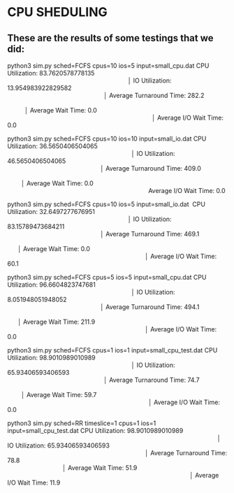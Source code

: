 # CPU SHEDULING 

## These are the results of some testings that we did:

python3 sim.py sched=FCFS cpus=10 ios=5 input=small_cpu.dat
CPU Utilization: 83.7620578778135                                                                                                                                                    │
IO Utilization: 13.954983922829582                                                                                                                                                   │
Average Turnaround Time: 282.2                                                                                                                                                       │
Average Wait Time: 0.0                                                                                                                                                               │
Average I/O Wait Time: 0.0 


python3 sim.py sched=FCFS cpus=10 ios=10 input=small_io.dat
CPU Utilization: 36.5650406504065                                                                                                                                                    │
IO Utilization: 46.5650406504065                                                                                                                                                     │
Average Turnaround Time: 409.0                                                                                                                                                       │
Average Wait Time: 0.0                                                                                                                                                               
Average I/O Wait Time: 0.0

python3 sim.py sched=FCFS cpus=10 ios=5 input=small_io.dat 
CPU Utilization: 32.6497277676951                                                                                                                                                    │
IO Utilization: 83.15789473684211                                                                                                                                                    │
Average Turnaround Time: 469.1                                                                                                                                                       │
Average Wait Time: 0.0                                                                                                                                                               │
Average I/O Wait Time: 60.1 

python3 sim.py sched=FCFS cpus=5 ios=5 input=small_cpu.dat
CPU Utilization: 96.6604823747681                                                                                                                                                    │
IO Utilization: 8.051948051948052                                                                                                                                                    │
Average Turnaround Time: 494.1                                                                                                                                                       │
Average Wait Time: 211.9                                                                                                                                                             │
Average I/O Wait Time: 0.0

python3 sim.py sched=FCFS cpus=1 ios=1 input=small_cpu_test.dat
CPU Utilization: 98.9010989010989                                                                                                                                                    │
IO Utilization: 65.93406593406593                                                                                                                                                    │
Average Turnaround Time: 74.7                                                                                                                                                        │
Average Wait Time: 59.7                                                                                                                                                              │
Average I/O Wait Time: 0.0   

python3 sim.py sched=RR timeslice=1 cpus=1 ios=1 input=small_cpu_test.dat
CPU Utilization: 98.9010989010989                                                                                                                                                    │
IO Utilization: 65.93406593406593                                                                                                                                                    │
Average Turnaround Time: 78.8                                                                                                                                                        │
Average Wait Time: 51.9                                                                                                                                                              │
Average I/O Wait Time: 11.9 

